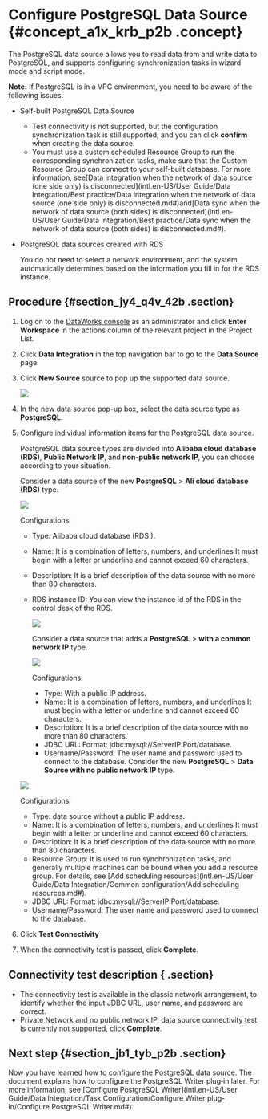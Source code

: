 # Configure PostgreSQL Data Source {#concept_a1x_krb_p2b .concept}

The PostgreSQL data source allows you to read data from and write data to PostgreSQL, and supports configuring synchronization tasks in wizard mode and script mode.

**Note:** If PostgreSQL is in a VPC environment, you need to be aware of the following issues.

-   Self-built PostgreSQL Data Source
    -   Test connectivity is not supported, but the configuration synchronization task is still supported, and you can click **confirm** when creating the data source.
    -   You must use a custom scheduled Resource Group to run the corresponding synchronization tasks, make sure that the Custom Resource Group can connect to your self-built database. For more information, see[Data integration when the network of data source \(one side only\) is disconnected](intl.en-US/User Guide/Data Integration/Best practice/Data integration when the network of data source (one side only) is disconnected.md#)and[Data sync when the network of data source \(both sides\) is disconnected](intl.en-US/User Guide/Data Integration/Best practice/Data sync when the network of data source (both sides) is disconnected.md#).
-   PostgreSQL data sources created with RDS

    You do not need to select a network environment, and the system automatically determines based on the information you fill in for the RDS instance.


## Procedure {#section_jy4_q4v_42b .section}

1.  Log on to the [DataWorks console](https://workbench.data.aliyun.com/console) as an administrator and click **Enter Workspace** in the actions column of the relevant project in the Project List.
2.  Click **Data Integration** in the top navigation bar to go to the **Data Source** page.
3.  Click **New Source** source to pop up the supported data source.

    ![](http://static-aliyun-doc.oss-cn-hangzhou.aliyuncs.com/assets/img/16211/15368046167572_en-US.png)

4.  In the new data source pop-up box, select the data source type as **PostgreSQL**.
5.  Configure individual information items for the PostgreSQL data source.

    PostgreSQL data source types are divided into **Alibaba cloud database \(RDS\)**, **Public Network IP**, and **non-public network IP**, you can choose according to your situation.

    Consider a data source of the new **PostgreSQL** \> **Ali cloud database \(RDS\)** type.

    ![](http://static-aliyun-doc.oss-cn-hangzhou.aliyuncs.com/assets/img/16211/15368046167581_en-US.png)

    Configurations:

    -   Type: Alibaba cloud database \(RDS \).
    -   Name: It is a combination of letters, numbers, and underlines It must begin with a letter or underline and cannot exceed 60 characters.
    -   Description: It is a brief description of the data source with no more than 80 characters.
    -   RDS instance ID: You can view the instance id of the RDS in the control desk of the RDS.

        ![](http://static-aliyun-doc.oss-cn-hangzhou.aliyuncs.com/assets/img/16211/15368046167582_en-US.png)

        Consider a data source that adds a **PostgreSQL** \> **with a common network IP** type.

        ![](http://static-aliyun-doc.oss-cn-hangzhou.aliyuncs.com/assets/img/16211/15368046167584_en-US.png)

        Configurations:

        -   Type: With a public IP address.
        -   Name: It is a combination of letters, numbers, and underlines It must begin with a letter or underline and cannot exceed 60 characters.
        -   Description: It is a brief description of the data source with no more than 80 characters.
        -   JDBC URL: Format: jdbc:mysql://ServerIP:Port/database.
        -   Username/Password: The user name and password used to connect to the database.
    Consider the new **PostgreSQL** \> **Data Source with no public network IP** type.

    ![](http://static-aliyun-doc.oss-cn-hangzhou.aliyuncs.com/assets/img/16211/15368046167585_en-US.png)

    Configurations:

    -   Type: data source without a public IP address.
    -   Name: It is a combination of letters, numbers, and underlines It must begin with a letter or underline and cannot exceed 60 characters.
    -   Description: It is a brief description of the data source with no more than 80 characters.
    -   Resource Group: It is used to run synchronization tasks, and generally multiple machines can be bound when you add a resource group. For details, see [Add scheduling resources](intl.en-US/User Guide/Data Integration/Common configuration/Add scheduling resources.md#).
    -   JDBC URL: Format: jdbc:mysql://ServerIP:Port/database.
    -   Username/Password: The user name and password used to connect to the database.
6.  Click **Test Connectivity**
7.  When the connectivity test is passed, click **Complete**.

## Connectivity test description { .section}

-   The connectivity test is available in the classic network arrangement, to identify whether the input JDBC URL, user name, and password are correct.
-   Private Network and no public network IP, data source connectivity test is currently not supported, click **Complete**.

## Next step {#section_jb1_tyb_p2b .section}

Now you have learned how to configure the PostgreSQL data source. The document explains how to configure the PostgreSQL Writer plug‑in later. For more information, see [Configure PostgreSQL Writer](intl.en-US/User Guide/Data Integration/Task Configuration/Configure Writer plug-in/Configure PostgreSQL Writer.md#).

